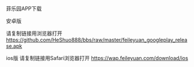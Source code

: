 菲乐园APP下载

安卓版

请复制链接用浏览器打开
https://github.com/HeShuo888/bbs/raw/master/feileyuan_googleplay_release.apk

ios版
请复制链接用Safari浏览器打开
https://wap.feileyuan.com/download/ios

